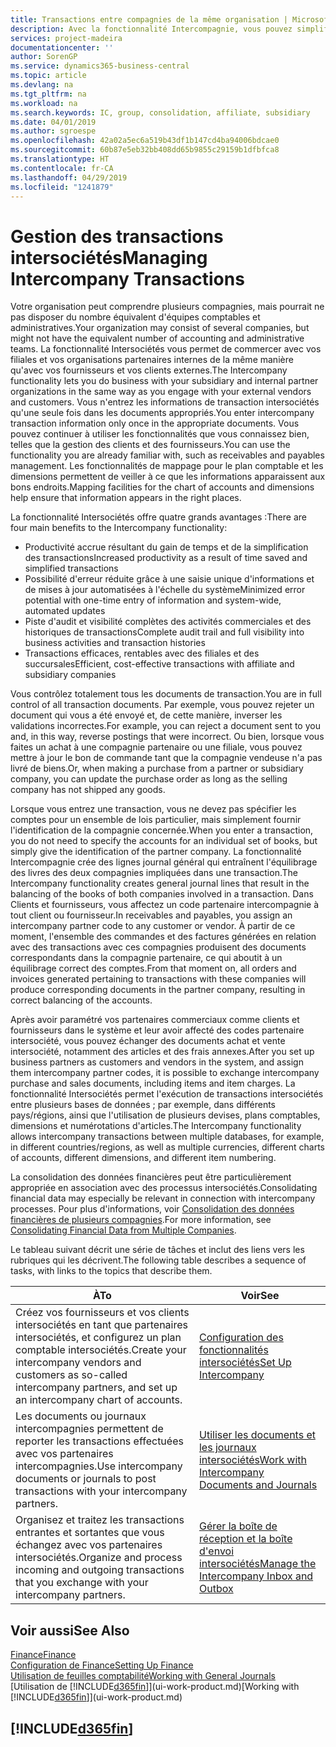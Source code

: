 ```yaml
---
title: Transactions entre compagnies de la même organisation | Microsoft Docs
description: Avec la fonctionnalité Intercompagnie, vous pouvez simplifier les transactions et processus commerciaux entre les compagnies de la même organisation.
services: project-madeira
documentationcenter: ''
author: SorenGP
ms.service: dynamics365-business-central
ms.topic: article
ms.devlang: na
ms.tgt_pltfrm: na
ms.workload: na
ms.search.keywords: IC, group, consolidation, affiliate, subsidiary
ms.date: 04/01/2019
ms.author: sgroespe
ms.openlocfilehash: 42a02a5ec6a519b43df1b147cd4ba94006bdcae0
ms.sourcegitcommit: 60b87e5eb32bb408dd65b9855c29159b1dfbfca8
ms.translationtype: HT
ms.contentlocale: fr-CA
ms.lasthandoff: 04/29/2019
ms.locfileid: "1241879"
---
```

# <a name="managing-intercompany-transactions"></a><span data-ttu-id="c24c7-103">Gestion des transactions intersociétés</span><span class="sxs-lookup"><span data-stu-id="c24c7-103">Managing Intercompany Transactions</span></span>
<span data-ttu-id="c24c7-104">Votre organisation peut comprendre plusieurs compagnies, mais pourrait ne pas disposer du nombre équivalent d'équipes comptables et administratives.</span><span class="sxs-lookup"><span data-stu-id="c24c7-104">Your organization may consist of several companies, but might not have the equivalent number of accounting and administrative teams.</span></span> <span data-ttu-id="c24c7-105">La fonctionnalité Intersociétés vous permet de commercer avec vos filiales et vos organisations partenaires internes de la même manière qu'avec vos fournisseurs et vos clients externes.</span><span class="sxs-lookup"><span data-stu-id="c24c7-105">The Intercompany functionality lets you do business with your subsidiary and internal partner organizations in the same way as you engage with your external vendors and customers.</span></span> <span data-ttu-id="c24c7-106">Vous n'entrez les informations de transaction intersociétés qu'une seule fois dans les documents appropriés.</span><span class="sxs-lookup"><span data-stu-id="c24c7-106">You enter intercompany transaction information only once in the appropriate documents.</span></span> <span data-ttu-id="c24c7-107">Vous pouvez continuer à utiliser les fonctionnalités que vous connaissez bien, telles que la gestion des clients et des fournisseurs.</span><span class="sxs-lookup"><span data-stu-id="c24c7-107">You can use the functionality you are already familiar with, such as receivables and payables management.</span></span> <span data-ttu-id="c24c7-108">Les fonctionnalités de mappage pour le plan comptable et les dimensions permettent de veiller à ce que les informations apparaissent aux bons endroits.</span><span class="sxs-lookup"><span data-stu-id="c24c7-108">Mapping facilities for the chart of accounts and dimensions help ensure that information appears in the right places.</span></span>  

<span data-ttu-id="c24c7-109">La fonctionnalité Intersociétés offre quatre grands avantages :</span><span class="sxs-lookup"><span data-stu-id="c24c7-109">There are four main benefits to the Intercompany functionality:</span></span>  

- <span data-ttu-id="c24c7-110">Productivité accrue résultant du gain de temps et de la simplification des transactions</span><span class="sxs-lookup"><span data-stu-id="c24c7-110">Increased productivity as a result of time saved and simplified transactions</span></span>  
- <span data-ttu-id="c24c7-111">Possibilité d'erreur réduite grâce à une saisie unique d'informations et de mises à jour automatisées à l'échelle du système</span><span class="sxs-lookup"><span data-stu-id="c24c7-111">Minimized error potential with one-time entry of information and system-wide, automated updates</span></span>  
- <span data-ttu-id="c24c7-112">Piste d'audit et visibilité complètes des activités commerciales et des historiques de transactions</span><span class="sxs-lookup"><span data-stu-id="c24c7-112">Complete audit trail and full visibility into business activities and transaction histories</span></span>  
- <span data-ttu-id="c24c7-113">Transactions efficaces, rentables avec des filiales et des succursales</span><span class="sxs-lookup"><span data-stu-id="c24c7-113">Efficient, cost-effective transactions with affiliate and subsidiary companies</span></span>  

<span data-ttu-id="c24c7-114">Vous contrôlez totalement tous les documents de transaction.</span><span class="sxs-lookup"><span data-stu-id="c24c7-114">You are in full control of all transaction documents.</span></span> <span data-ttu-id="c24c7-115">Par exemple, vous pouvez rejeter un document qui vous a été envoyé et, de cette manière, inverser les validations incorrectes.</span><span class="sxs-lookup"><span data-stu-id="c24c7-115">For example, you can reject a document sent to you and, in this way, reverse postings that were incorrect.</span></span> <span data-ttu-id="c24c7-116">Ou bien, lorsque vous faites un achat à une compagnie partenaire ou une filiale, vous pouvez mettre à jour le bon de commande tant que la compagnie vendeuse n'a pas livré de biens.</span><span class="sxs-lookup"><span data-stu-id="c24c7-116">Or, when making a purchase from a partner or subsidiary company, you can update the purchase order as long as the selling company has not shipped any goods.</span></span>  

<span data-ttu-id="c24c7-117">Lorsque vous entrez une transaction, vous ne devez pas spécifier les comptes pour un ensemble de lois particulier, mais simplement fournir l'identification de la compagnie concernée.</span><span class="sxs-lookup"><span data-stu-id="c24c7-117">When you enter a transaction, you do not need to specify the accounts for an individual set of books, but simply give the identification of the partner company.</span></span> <span data-ttu-id="c24c7-118">La fonctionnalité Intercompagnie crée des lignes journal général qui entraînent l'équilibrage des livres des deux compagnies impliquées dans une transaction.</span><span class="sxs-lookup"><span data-stu-id="c24c7-118">The Intercompany functionality creates general journal lines that result in the balancing of the books of both companies involved in a transaction.</span></span> <span data-ttu-id="c24c7-119">Dans Clients et fournisseurs, vous affectez un code partenaire intercompagnie à tout client ou fournisseur.</span><span class="sxs-lookup"><span data-stu-id="c24c7-119">In receivables and payables, you assign an intercompany partner code to any customer or vendor.</span></span> <span data-ttu-id="c24c7-120">À partir de ce moment, l'ensemble des commandes et des factures générées en relation avec des transactions avec ces compagnies produisent des documents correspondants dans la compagnie partenaire, ce qui aboutit à un équilibrage correct des comptes.</span><span class="sxs-lookup"><span data-stu-id="c24c7-120">From that moment on, all orders and invoices generated pertaining to transactions with these companies will produce corresponding documents in the partner company, resulting in correct balancing of the accounts.</span></span>  

 <span data-ttu-id="c24c7-121">Après avoir paramétré vos partenaires commerciaux comme clients et fournisseurs dans le système et leur avoir affecté des codes partenaire intersociété, vous pouvez échanger des documents achat et vente intersociété, notamment des articles et des frais annexes.</span><span class="sxs-lookup"><span data-stu-id="c24c7-121">After you set up business partners as customers and vendors in the system, and assign them intercompany partner codes, it is possible to exchange intercompany purchase and sales documents, including items and item charges.</span></span> <span data-ttu-id="c24c7-122">La fonctionnalité Intersociétés permet l'exécution de transactions intersociétés entre plusieurs bases de données ; par exemple, dans différents pays/régions, ainsi que l'utilisation de plusieurs devises, plans comptables, dimensions et numérotations d'articles.</span><span class="sxs-lookup"><span data-stu-id="c24c7-122">The Intercompany functionality allows intercompany transactions between multiple databases, for example, in different countries/regions, as well as multiple currencies, different charts of accounts, different dimensions, and different item numbering.</span></span>  

<span data-ttu-id="c24c7-123">La consolidation des données financières peut être particulièrement appropriée en association avec des processus intersociétés.</span><span class="sxs-lookup"><span data-stu-id="c24c7-123">Consolidating financial data may especially be relevant in connection with intercompany processes.</span></span> <span data-ttu-id="c24c7-124">Pour plus d'informations, voir [Consolidation des données financières de plusieurs compagnies](finance-consolidated-company-reporting.md).</span><span class="sxs-lookup"><span data-stu-id="c24c7-124">For more information, see [Consolidating Financial Data from Multiple Companies](finance-consolidated-company-reporting.md).</span></span>

<span data-ttu-id="c24c7-125">Le tableau suivant décrit une série de tâches et inclut des liens vers les rubriques qui les décrivent.</span><span class="sxs-lookup"><span data-stu-id="c24c7-125">The following table describes a sequence of tasks, with links to the topics that describe them.</span></span>

 |<span data-ttu-id="c24c7-126">À</span><span class="sxs-lookup"><span data-stu-id="c24c7-126">To</span></span> |<span data-ttu-id="c24c7-127">Voir</span><span class="sxs-lookup"><span data-stu-id="c24c7-127">See</span></span>|
 |---|---|
 |<span data-ttu-id="c24c7-128">Créez vos fournisseurs et vos clients intersociétés en tant que partenaires intersociétés, et configurez un plan comptable intersociétés.</span><span class="sxs-lookup"><span data-stu-id="c24c7-128">Create your intercompany vendors and customers as so-called intercompany partners, and set up an intercompany chart of accounts.</span></span>|[<span data-ttu-id="c24c7-129">Configuration des fonctionnalités intersociétés</span><span class="sxs-lookup"><span data-stu-id="c24c7-129">Set Up Intercompany</span></span>](intercompany-how-setup.md)|
 |<span data-ttu-id="c24c7-130">Les documents ou journaux intercompagnies permettent de reporter les transactions effectuées avec vos partenaires intercompagnies.</span><span class="sxs-lookup"><span data-stu-id="c24c7-130">Use intercompany documents or journals to post transactions with your intercompany partners.</span></span>|[<span data-ttu-id="c24c7-131">Utiliser les documents et les journaux intersociétés</span><span class="sxs-lookup"><span data-stu-id="c24c7-131">Work with Intercompany Documents and Journals</span></span>](intercompany-how-work-documents-journals.md)|
 |<span data-ttu-id="c24c7-132">Organisez et traitez les transactions entrantes et sortantes que vous échangez avec vos partenaires intersociétés.</span><span class="sxs-lookup"><span data-stu-id="c24c7-132">Organize and process incoming and outgoing transactions that you exchange with your intercompany partners.</span></span>|[<span data-ttu-id="c24c7-133">Gérer la boîte de réception et la boîte d'envoi intersociétés</span><span class="sxs-lookup"><span data-stu-id="c24c7-133">Manage the Intercompany Inbox and Outbox</span></span>](intercompany-how-manage-intercompany-inbox.md)|

## <a name="see-also"></a><span data-ttu-id="c24c7-134">Voir aussi</span><span class="sxs-lookup"><span data-stu-id="c24c7-134">See Also</span></span>
[<span data-ttu-id="c24c7-135">Finance</span><span class="sxs-lookup"><span data-stu-id="c24c7-135">Finance</span></span>](finance.md)  
[<span data-ttu-id="c24c7-136">Configuration de Finance</span><span class="sxs-lookup"><span data-stu-id="c24c7-136">Setting Up Finance</span></span>](finance-setup-finance.md)  
[<span data-ttu-id="c24c7-137">Utilisation de feuilles comptabilité</span><span class="sxs-lookup"><span data-stu-id="c24c7-137">Working with General Journals</span></span>](ui-work-general-journals.md)  
<span data-ttu-id="c24c7-138">[Utilisation de [!INCLUDE[d365fin](includes/d365fin_md.md)]](ui-work-product.md)</span><span class="sxs-lookup"><span data-stu-id="c24c7-138">[Working with [!INCLUDE[d365fin](includes/d365fin_md.md)]](ui-work-product.md)</span></span>

## [!INCLUDE[d365fin](includes/free_trial_md.md)]  
